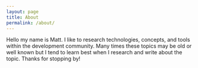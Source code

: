 ```yaml
---
layout: page
title: About
permalink: /about/
---
```


Hello my name is Matt.  I like to research technologies, concepts, and tools within the development community.   Many times these topics may be old or well known but I tend to learn best when I research and write about the topic.  Thanks for stopping by!


